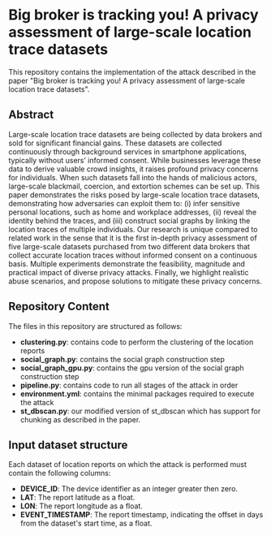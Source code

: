 # Big broker is tracking you! A privacy assessment of large-scale location trace datasets

This repository contains the implementation of the attack described in the paper "Big broker is tracking you! A privacy assessment of large-scale location trace datasets".

## Abstract

Large-scale location trace datasets are being collected by data brokers and sold for significant financial gains. These datasets are collected continuously through background services in smartphone applications, typically without users’ informed consent. While businesses leverage these data to derive valuable crowd insights, it raises profound privacy concerns for individuals. When such datasets fall into the hands of malicious actors, large-scale blackmail, coercion, and extortion schemes can be set up. This paper demonstrates the risks posed by large-scale location trace datasets, demonstrating how adversaries can exploit them to: (i)  infer sensitive personal locations, such as home and workplace addresses, (ii) reveal the identity behind the traces, and (iii) construct social graphs by linking the location traces of multiple individuals. Our research is unique compared to related work in the sense that it is the first in-depth privacy assessment of five large-scale datasets purchased from two different data brokers that collect accurate location traces without informed consent on a continuous basis.
Multiple experiments demonstrate the feasibility, magnitude and practical impact of diverse privacy attacks. Finally, we highlight realistic abuse scenarios, and propose solutions to mitigate these privacy concerns.

## Repository Content

The files in this repository are structured as follows:
*	**clustering.py**: contains code to perform the clustering of the location reports
*	**social_graph.py**: contains the social graph construction step
*	**social_graph_gpu.py**: contains the gpu version of the social graph construction step
*	**pipeline.py**: contains code to run all stages of the attack in order
*	**environment.yml**: contains the minimal packages required to execute the attack
*	**st_dbscan.py**: our modified version of st_dbscan which has support for chunking as described in the paper.

## Input dataset structure

Each dataset of location reports on which the attack is performed must contain the following columns:
*	**DEVICE_ID**: The device identifier as an integer greater then zero.
*	**LAT**: The report latitude as a float.
*	**LON**: The report longitude as a float.
*	**EVENT_TIMESTAMP**: The report timestamp, indicating the offset in days from the dataset's start time, as a float.